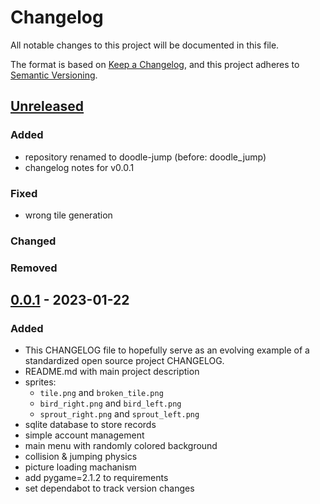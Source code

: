 # Changelog

All notable changes to this project will be documented in this file.

The format is based on [Keep a Changelog](https://keepachangelog.com/en/1.0.0/),
and this project adheres to [Semantic Versioning](https://semver.org/spec/v2.0.0.html).

## [Unreleased]

### Added
- repository renamed to doodle-jump (before: doodle_jump)
- changelog notes for v0.0.1

### Fixed
- wrong tile generation

### Changed

### Removed

## [0.0.1] - 2023-01-22

### Added

- This CHANGELOG file to hopefully serve as an evolving example of a
  standardized open source project CHANGELOG.
- README.md with main project description
- sprites:
    - `tile.png` and `broken_tile.png`
    - `bird_right.png` and `bird_left.png`
    - `sprout_right.png` and `sprout_left.png`
- sqlite database to store records
- simple account management
- main menu with randomly colored background
- collision & jumping physics
- picture loading machanism
- add pygame=2.1.2 to requirements
- set dependabot to track version changes


[unreleased]: https://github.com/mb6ockatf/doodle-jump/compare/v0.0.1...HEAD
[0.0.1]: https://github.com/mb6ockatf/doodle_jump/releases/tag/v0.0.1
